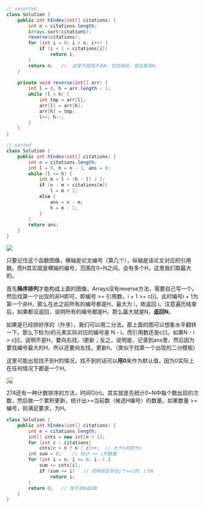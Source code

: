 ``` java
// unsorted
class Solution {
    public int hIndex(int[] citations) {
        int n = citations.length;
        Arrays.sort(citations);
        reverse(citations);
        for (int i = 0; i < n; i++) {
            if (i + 1 > citations[i])
                return i;
        }
        return n;	//	这里不是找不到H，恰恰相反，是全都是H。
    }
    
    private void reverse(int[] arr) {
        int l = 0, h = arr.length - 1;
        while (l < h) {
            int tmp = arr[l];
            arr[l] = arr[h];
            arr[h] = tmp;
            l++; h--;
        }
    }
}

// sorted
class Solution {
    public int hIndex(int[] citations) {
        int n = citations.length;
        int l = 0, h = n - 1, ans = 0;
        while (l <= h) {
            int m = l + (h - l) / 2;
            if (n - m > citations[m])
                l = m + 1;
            else {
                ans = n - m;
                h = m - 1;
            }
        }
        return ans;
    }
}
```

<img src="https://upload.wikimedia.org/wikipedia/commons/thumb/1/10/H-index-zh.svg/300px-H-index-zh.svg.png" style="margin-left:0;" />

只要记住这个函数图像，横轴是论文编号（第几个），纵轴是该论文对应的引用数。而H其实就是横轴的编号，范围在0~N之间。会有多个H，这里我们取最大的。

首先**降序排列**才能构成上面的图像，Arrays没有reverse方法，需要自己写一个。然后找第一个出现的非H即可，即编号 >= 引用数，i + 1 >= c[i]。此时编号i + 1为第一个非H，那么在此之前所有的编号都是H，最大为 i，故返回 i。注意遍历结束后，如果都没返回，说明所有的编号都是H，那么最大就是N，**返回N**。

如果是已经排好序的（升序），我们可以用二分法。那上面的图可以想象水平翻转一下。那么下标为i的元素实际对应的编号是 N - i，而引用数还是c[i]。如果N - i > c[i]，说明不是H，要向右找，l更新；反之，说明是，记录到ans里，然后因为要找编号最大的H，所以还要向左找，更新h。（类似于找第一个出现的二分模板）

这里可能出现找不到H的情况，找不到的话可以**用0**来作为默认值，因为0实际上在任何情况下都是一个H。

<img src="https://upload.wikimedia.org/wikipedia/commons/thumb/1/10/H-index-zh.svg/300px-H-index-zh.svg.png" style="margin-left:0;transform: rotateY(180deg);" />

274还有一种计数排序的方法，时间O(n)。其实就是先统计0~N中每个数出现的次数，然后做一个累积更新，统计出>=当前数（候选H编号）的数量，如果数量 >= 编号，则满足要求，为H。

``` java
class Solution {
    public int hIndex(int[] citations) {
        int n = citations.length;
        int[] cnts = new int[n + 1];
        for (int c : citations)
            cnts[c > n ? n : c]++;	// 大于n的视为n
        int sum = 0;	// 统计 >= i的数量
        for (int i = n; i >= 0; i--) {
            sum += cnts[i];
            if (sum >= i)	// 说明肯定存在i个>=i的，i为H
                return i;
        }
        return 0;	// 找不到H返回0
    }
}
```


